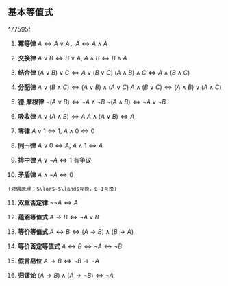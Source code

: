 
## 基本等值式

^77595f

 1. **冪等律**  $A \leftrightarrow A \lor A$，$A \leftrightarrow A \land A$

2.  **交换律**  $A \lor B \iff B \lor A$, $A \land B \iff B \land A$

3.  **结合律**  $(A \lor B) \lor C \iff A \lor (B \lor C)$    $(A \land B) \land C \iff A \land (B \land C)$

4. **分配律**  $A \lor (B \land C) \iff (A \lor B) \land (A \lor C)$    $A \land (B \lor C) \iff (A \land B) \lor (A \land C)$

5.  **德·摩根律**  $\neg (A \lor B) \Leftrightarrow \neg A \land \neg B$     $\neg (A \land B) \Leftrightarrow \neg A \lor \neg B$

6.  **吸收律**  $A \lor (A \land B) \Leftrightarrow A$     $A \land (A \lor B) \Leftrightarrow A$

7. **零律**  $A \lor 1 \iff 1$, $A \land 0 \iff 0$

8. **同一律**  $A \lor 0 \iff A$, $A \land 1 \iff A$

9.  **排中律**  $A \lor \neg A \iff 1$   有争议

10.  **矛盾律**  $A \land \neg A \iff 0$  

	(对偶原理：$\lor$-$\land$互换，0-1互换)

11.  **双重否定律**  $\neg \neg A \Leftrightarrow A$

12.  **蕴涵等值式**  $A \to B \Leftrightarrow \neg A \lor B$

13.  **等价等值式**  $A \leftrightarrow B \Leftrightarrow (A \to B) \land (B \to A)$

14.  **等价否定等值式**  $A \leftrightarrow B \iff \neg A \leftrightarrow \neg B$

15.  **假言易位**  $A \rightarrow B \iff \neg B \rightarrow \neg A$

16.  **归谬论**  $(A \rightarrow B) \land (A \rightarrow \neg B) \iff \neg A$
